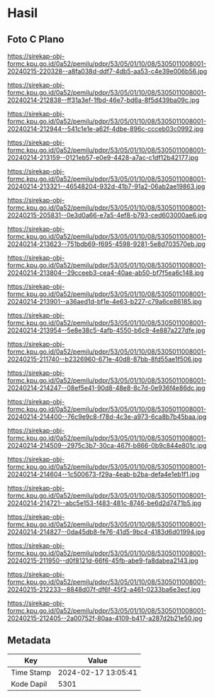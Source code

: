 # Hasil

## Foto C Plano

https://sirekap-obj-formc.kpu.go.id/0a52/pemilu/pdpr/53/05/01/10/08/5305011008001-20240215-220328--a8fa038d-ddf7-4db5-aa53-c4e39e006b56.jpg

https://sirekap-obj-formc.kpu.go.id/0a52/pemilu/pdpr/53/05/01/10/08/5305011008001-20240214-212838--ff31a3ef-1fbd-46e7-bd6a-8f5d439ba09c.jpg

https://sirekap-obj-formc.kpu.go.id/0a52/pemilu/pdpr/53/05/01/10/08/5305011008001-20240214-212944--541c1e1e-a62f-4dbe-896c-ccceb03c0992.jpg

https://sirekap-obj-formc.kpu.go.id/0a52/pemilu/pdpr/53/05/01/10/08/5305011008001-20240214-213159--0121eb57-e0e9-4428-a7ac-c1df12b42177.jpg

https://sirekap-obj-formc.kpu.go.id/0a52/pemilu/pdpr/53/05/01/10/08/5305011008001-20240214-213321--46548204-932d-41b7-91a2-06ab2ae19863.jpg

https://sirekap-obj-formc.kpu.go.id/0a52/pemilu/pdpr/53/05/01/10/08/5305011008001-20240215-205831--0e3d0a66-e7a5-4ef8-b793-ced603000ae6.jpg

https://sirekap-obj-formc.kpu.go.id/0a52/pemilu/pdpr/53/05/01/10/08/5305011008001-20240214-213623--751bdb69-f695-4598-9281-5e8d703570eb.jpg

https://sirekap-obj-formc.kpu.go.id/0a52/pemilu/pdpr/53/05/01/10/08/5305011008001-20240214-213804--29cceeb3-cea4-40ae-ab50-bf7f5ea6c148.jpg

https://sirekap-obj-formc.kpu.go.id/0a52/pemilu/pdpr/53/05/01/10/08/5305011008001-20240214-213901--a36aed1d-bf1e-4e63-b227-c79a6ce86185.jpg

https://sirekap-obj-formc.kpu.go.id/0a52/pemilu/pdpr/53/05/01/10/08/5305011008001-20240214-213954--5e8e38c5-4afb-4550-b6c9-4e887a227dfe.jpg

https://sirekap-obj-formc.kpu.go.id/0a52/pemilu/pdpr/53/05/01/10/08/5305011008001-20240215-211740--b2326960-671e-40d8-87bb-8fd55ae1f506.jpg

https://sirekap-obj-formc.kpu.go.id/0a52/pemilu/pdpr/53/05/01/10/08/5305011008001-20240214-214247--08ef5e41-90d8-48e8-8c7d-0e936f4e86dc.jpg

https://sirekap-obj-formc.kpu.go.id/0a52/pemilu/pdpr/53/05/01/10/08/5305011008001-20240214-214400--76c9e9c8-f78d-4c3e-a973-6ca8b7b45baa.jpg

https://sirekap-obj-formc.kpu.go.id/0a52/pemilu/pdpr/53/05/01/10/08/5305011008001-20240214-214509--2975c3b7-30ca-467f-b866-0b9c844e801c.jpg

https://sirekap-obj-formc.kpu.go.id/0a52/pemilu/pdpr/53/05/01/10/08/5305011008001-20240214-214604--1c500673-f29a-4eab-b2ba-defa4e1eb1f1.jpg

https://sirekap-obj-formc.kpu.go.id/0a52/pemilu/pdpr/53/05/01/10/08/5305011008001-20240214-214721--abc5e153-f483-481c-8746-be6d2d7471b5.jpg

https://sirekap-obj-formc.kpu.go.id/0a52/pemilu/pdpr/53/05/01/10/08/5305011008001-20240214-214827--0da45db8-fe76-41d5-9bc4-4183d6d01994.jpg

https://sirekap-obj-formc.kpu.go.id/0a52/pemilu/pdpr/53/05/01/10/08/5305011008001-20240215-211950--d0f8121d-66f6-45fb-abe9-fa8dabea2143.jpg

https://sirekap-obj-formc.kpu.go.id/0a52/pemilu/pdpr/53/05/01/10/08/5305011008001-20240215-212233--8848d07f-df6f-45f2-a461-0233ba6e3ecf.jpg

https://sirekap-obj-formc.kpu.go.id/0a52/pemilu/pdpr/53/05/01/10/08/5305011008001-20240215-212405--2a00752f-80aa-4109-b417-a287d2b21e50.jpg


## Metadata

| Key        | Value               |
| ---------- | ------------------- |
| Time Stamp | 2024-02-17 13:05:41 |
| Kode Dapil | 5301                |



